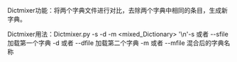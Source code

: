 Dictmixer功能：将两个字典文件进行对比，去除两个字典中相同的条目，生成新字典。

Dictmixer用法：Dictmixer.py -s <Dictionary1> -d <Dictionary2> -m <mixed_Dictionary>
'\n'-s 或者 --sfile 加载第一个字典
-d 或者 --dfile 加载第二个字典
-m 或者 --mfile 混合后的字典名称
